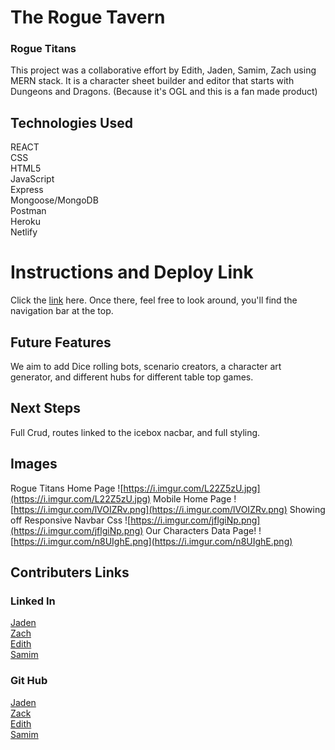 # The Rogue Tavern
### Rogue Titans

This project was a collaborative effort by Edith, Jaden, Samim, Zach using MERN stack. It is a character sheet builder and editor that starts with Dungeons and Dragons. (Because it's OGL and this is a fan made product)

## Technologies Used

REACT<br>
CSS<br>
HTML5<br>
JavaScript<br>
Express<br>
Mongoose/MongoDB<br>
Postman<br>
Heroku<br>
Netlify<br>


# Instructions and Deploy Link
Click the <a href = "https://famous-druid-36655d.netlify.app/">link</a> here. Once there, feel free to look around, you'll find the navigation bar at the top.

## Future Features
We aim to add Dice rolling bots, scenario creators, a character art generator, and different hubs for different table top games.

## Next Steps
Full Crud, routes linked to the icebox nacbar, and  full styling.

## Images
Rogue Titans Home Page
![https://i.imgur.com/L22Z5zU.jpg](https://i.imgur.com/L22Z5zU.jpg)
Mobile Home Page 
![https://i.imgur.com/lVOIZRv.png](https://i.imgur.com/lVOIZRv.png)
Showing off Responsive Navbar Css
![https://i.imgur.com/jflgiNp.png](https://i.imgur.com/jflgiNp.png)
Our Characters Data Page!
![https://i.imgur.com/n8UIghE.png](https://i.imgur.com/n8UIghE.png)

## Contributers Links
### Linked In
<a href = "https://www.linkedin.com/in/jaden-garrity-96b33185/">Jaden</a><br>
<a href ="https://www.linkedin.com/in/zachgexler">Zach</a><br>
<a href ="https:www.linkedin.com/in/edith-walles">Edith</a><br>
<a href="https://www.linkedin.com/in/samim-kohistani-82615b24b/">Samim</a>

### Git Hub
<a href ="https://github.com/MrTowelGuy">Jaden</a><br>
<a href ="https://github.com/zachgexler">Zack</a><br>
<a href ="https://github.com/EWalles">Edith</a><br>
<a href ="https://github.com/samimkohistani">Samim</a>
